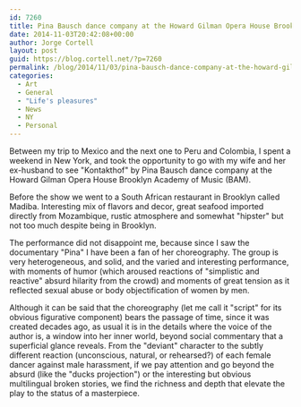 ```yaml
---
id: 7260
title: Pina Bausch dance company at the Howard Gilman Opera House Brooklyn Academy of Music (BAM)
date: 2014-11-03T20:42:08+00:00
author: Jorge Cortell
layout: post
guid: https://blog.cortell.net/?p=7260
permalink: /blog/2014/11/03/pina-bausch-dance-company-at-the-howard-gilman-opera-house-brooklyn-academy-of-music-bam/
categories:
  - Art
  - General
  - "Life's pleasures"
  - News
  - NY
  - Personal
---
```

Between my trip to Mexico and the next one to Peru and Colombia, I spent a weekend in New York, and took the opportunity to go with my wife and her ex-husband to see "Kontakthof" by Pina Bausch dance company at the Howard Gilman Opera House Brooklyn Academy of Music (BAM). 

Before the show we went to a South African restaurant in Brooklyn called Madiba. Interesting mix of flavors and decor, great seafood imported directly from Mozambique, rustic atmosphere and somewhat "hipster" but not too much despite being in Brooklyn. 

The performance did not disappoint me, because since I saw the documentary "Pina" I have been a fan of her choreography. The group is very heterogeneous, and solid, and the varied and interesting performance, with moments of humor (which aroused reactions of "simplistic and reactive" absurd hilarity from the crowd) and moments of great tension as it reflected sexual abuse or body objectification of women by men. 

Although it can be said that the choreography (let me call it "script" for its obvious figurative component) bears the passage of time, since it was created decades ago, as usual it is in the details where the voice of the author is, a window into her inner world, beyond social commentary that a superficial glance reveals. From the "deviant" character to the subtly different reaction (unconscious, natural, or rehearsed?) of each female dancer against male harassment, if we pay attention and go beyond the absurd (like the "ducks projection") or the interesting but obvious multilingual broken stories, we find the richness and depth that elevate the play to the status of a masterpiece.